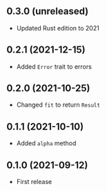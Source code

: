 ## 0.3.0 (unreleased)

- Updated Rust edition to 2021

## 0.2.1 (2021-12-15)

- Added `Error` trait to errors

## 0.2.0 (2021-10-25)

- Changed `fit` to return `Result`

## 0.1.1 (2021-10-10)

- Added `alpha` method

## 0.1.0 (2021-09-12)

- First release
